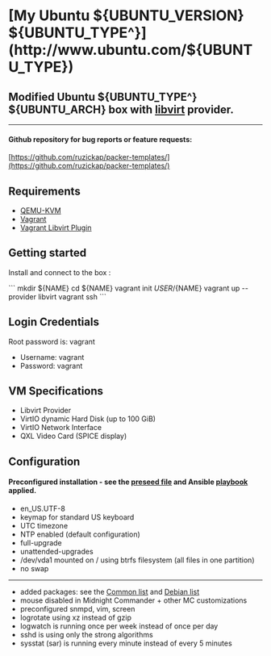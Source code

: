 # [My Ubuntu ${UBUNTU_VERSION} ${UBUNTU_TYPE^}](http://www.ubuntu.com/${UBUNTU_TYPE})

## Modified Ubuntu ${UBUNTU_TYPE^} ${UBUNTU_ARCH} box with [libvirt](https://github.com/vagrant-libvirt/vagrant-libvirt) provider.

---

#### Github repository for bug reports or feature requests:

[https://github.com/ruzickap/packer-templates/](https://github.com/ruzickap/packer-templates/)


## Requirements
* [QEMU-KVM](https://en.wikibooks.org/wiki/QEMU/Installing_QEMU)
* [Vagrant](https://www.vagrantup.com/downloads.html)
* [Vagrant Libvirt Plugin](https://github.com/pradels/vagrant-libvirt#installation)


## Getting started

Install and connect to the box :

\`\`\`
mkdir ${NAME}
cd ${NAME}
vagrant init ${USER}/${NAME}
vagrant up --provider libvirt
vagrant ssh
\`\`\`


## Login Credentials

Root password is: vagrant

* Username: vagrant
* Password: vagrant


## VM Specifications

* Libvirt Provider
* VirtIO dynamic Hard Disk (up to 100 GiB)
* VirtIO Network Interface
* QXL Video Card (SPICE display)


## Configuration

#### Preconfigured installation - see the [preseed file](https://github.com/ruzickap/packer-templates/blob/master/http/ubuntu-${UBUNTU_TYPE}/my-preseed.cfg) and Ansible [playbook](https://github.com/ruzickap/packer-templates/tree/master/ansible/) applied.

* en_US.UTF-8
* keymap for standard US keyboard
* UTC timezone
* NTP enabled (default configuration)
* full-upgrade
* unattended-upgrades
* /dev/vda1 mounted on / using btrfs filesystem (all files in one partition)
* no swap

---

* added packages: see the [Common list](https://github.com/ruzickap/packer-templates/blob/master/ansible/vars/common_variables.yml) and [Debian list](https://github.com/ruzickap/packer-templates/blob/master/ansible/vars/Debian.yml)
* mouse disabled in Midnight Commander + other MC customizations
* preconfigured snmpd, vim, screen
* logrotate using xz instead of gzip
* logwatch is running once per week instead of once per day
* sshd is using only the strong algorithms
* sysstat (sar) is running every minute instead of every 5 minutes
